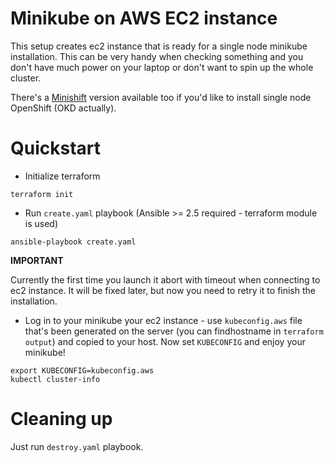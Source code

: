 # Minikube on AWS EC2 instance

This setup creates ec2 instance that is ready for a single node minikube
installation. This can be very handy when checking something and you don't have
much power on your laptop or don't want to spin up the whole cluster.

There's a [Minishift](https://github.com/cloudowski/minishift-aws) version
available too if you'd like to install single node OpenShift (OKD actually).

# Quickstart

* Initialize terraform

```
terraform init
```

* Run `create.yaml` playbook (Ansible >= 2.5 required - terraform module is
  used)

```
ansible-playbook create.yaml
```

**IMPORTANT**

Currently the first time you launch it abort with timeout when connecting to ec2
instance. It will be fixed later, but now you need to retry it to finish the
installation.

* Log in to your minikube your ec2 instance - use `kubeconfig.aws` file that's been generated on the server (you can findhostname in `terraform output`) and copied to your host. Now set `KUBECONFIG` and enjoy your minikube!

```
export KUBECONFIG=kubeconfig.aws
kubectl cluster-info
```


# Cleaning up

Just run `destroy.yaml` playbook.

